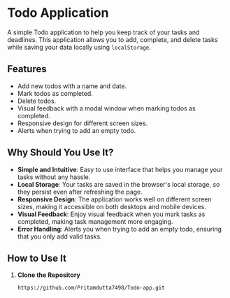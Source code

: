 ﻿# Todo Application

A simple Todo application to help you keep track of your tasks and deadlines. This application allows you to add, complete, and delete tasks while saving your data locally using `localStorage`.

## Features

- Add new todos with a name and date.
- Mark todos as completed.
- Delete todos.
- Visual feedback with a modal window when marking todos as completed.
- Responsive design for different screen sizes.
- Alerts when trying to add an empty todo.

## Why Should You Use It?

- **Simple and Intuitive**: Easy to use interface that helps you manage your tasks without any hassle.
- **Local Storage**: Your tasks are saved in the browser's local storage, so they persist even after refreshing the page.
- **Responsive Design**: The application works well on different screen sizes, making it accessible on both desktops and mobile devices.
- **Visual Feedback**: Enjoy visual feedback when you mark tasks as completed, making task management more engaging.
- **Error Handling**: Alerts you when trying to add an empty todo, ensuring that you only add valid tasks.

## How to Use It

1. **Clone the Repository**
   ```sh
   https://github.com/Pritamdutta7498/Todo-app.git
